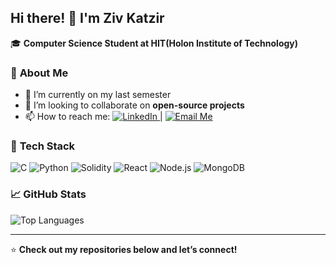 ## Hi there! 👋 I'm Ziv Katzir

🎓 **Computer Science Student at HIT(Holon Institute of Technology)**  

### 🚀 **About Me**
- 🔭 I’m currently on my last semester
- 👯 I’m looking to collaborate on **open-source projects**
- 📫 How to reach me: <a href="https://www.linkedin.com/in/ziv-katzir/" target="_blank">
  <img src="https://img.shields.io/badge/LinkedIn-0A66C2?style=flat&logo=linkedin&logoColor=white" alt="LinkedIn" />
</a> | <a href="mailto:katzirziv@example.com">
  <img src="https://img.shields.io/badge/Email-D14836?style=flat&logo=gmail&logoColor=white" alt="Email Me"/>
</a>

### 🔨 **Tech Stack**
![C](https://img.shields.io/badge/C-00599C?style=flat&logo=c&logoColor=white)
![Python](https://img.shields.io/badge/Python-3776AB?style=flat&logo=python&logoColor=white)
![Solidity](https://img.shields.io/badge/Solidity-363636?style=flat&logo=solidity&logoColor=white)
![React](https://img.shields.io/badge/React-61DAFB?style=flat&logo=react&logoColor=white)
![Node.js](https://img.shields.io/badge/Node.js-339933?style=flat&logo=node.js&logoColor=white)
![MongoDB](https://img.shields.io/badge/MongoDB-4EA94B?style=flat&logo=mongodb&logoColor=white)

### 📈 **GitHub Stats**
![Top Languages](https://github-readme-stats.vercel.app/api/top-langs/?username=KatzirZiv&layout=compact&theme=tokyonight)

---

⭐️ **Check out my repositories below and let’s connect!**
